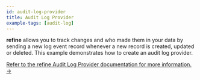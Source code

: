 ```yaml
---
id: audit-log-provider
title: Audit Log Provider
example-tags: [audit-log]
---
```


**refine** allows you to track changes and who made them in your data by sending a new log event record whenever a new record is created, updated or deleted. This example demonstrates how to create an audit log provider.

[Refer to the refine Audit Log Provider documentation for more information. →](/docs/api-reference/core/providers/audit-log-provider/)

<CodeSandboxExample path="audit-log-provider" />
